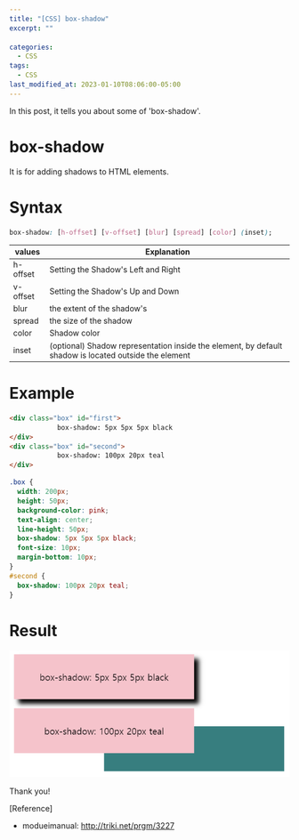 ```yaml
---
title: "[CSS] box-shadow"
excerpt: ""

categories:
  - CSS
tags:
  - CSS
last_modified_at: 2023-01-10T08:06:00-05:00
---
```


In this post, it tells you about some of 'box-shadow'.

# box-shadow

It is for adding shadows to HTML elements.

# Syntax 
```css
box-shadow: [h-offset] [v-offset] [blur] [spread] [color] (inset);
```

| <filter-function> values | Explanation                     |
| ------------------------ | ------------------------------- |
| h-offset      | Setting the Shadow's Left and Right  |
| v-offset     | Setting the Shadow's Up and Down  |
| blur    |  the extent of the shadow's   |
| spread   | the size of the shadow    |
| color  | Shadow color |
| inset | (optional) Shadow representation inside the element, by default shadow is located outside the element |


# Example

```html
<div class="box" id="first">
			box-shadow: 5px 5px 5px black
</div>
<div class="box" id="second">
			box-shadow: 100px 20px teal
</div>
```

```css
.box {
  width: 200px;
  height: 50px;
  background-color: pink;
  text-align: center;
  line-height: 50px;
  box-shadow: 5px 5px 5px black;
  font-size: 10px;
  margin-bottom: 10px;
}
#second {
  box-shadow: 100px 20px teal;
}
```

# Result

![css-box-shadow-ex](/assets/img/css-box-shadow-ex.PNG)

Thank you!

[Reference]

- modueimanual: <http://triki.net/prgm/3227>
